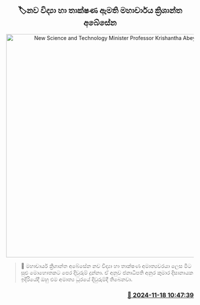 <p align='center'><b><h2 align='center' title='New Science and Technology Minister Professor Krishantha Abeysena'>🏷න​ව විද්‍යා හා තාක්ෂණ ඇමති මහාචාර්​ය ක්‍රිශාන්ත අබේසේන</h2></b></p>
<p align='center'><img src='https://helakuru.sgp1.cdn.digitaloceanspaces.com/esana/images/lib/yu9.jpg' width='600' alt='New Science and Technology Minister Professor Krishantha Abeysena'></p>

>📝 මහාචාර්ය ක්‍රිශාන්ත අබේසේන නව විද්‍යා හා තාක්ෂණ අමාත්‍යවරයා ලෙස මීට සුළු මොහොතකට පෙර දිවුරුම් දුන්නා.
ඒ අනුව ජනාධිපති අනුර කුමාර දිසානායක ඉදිරියේදී ඔහු එම අමාත්‍ය ධූරයේ දිවුරුම්දී තිබෙනවා.


<h3 align='right'><a href='https://www.helakuru.lk/esana/p/105172/'>📅 2024-11-18 10:47:39</a></h3>
